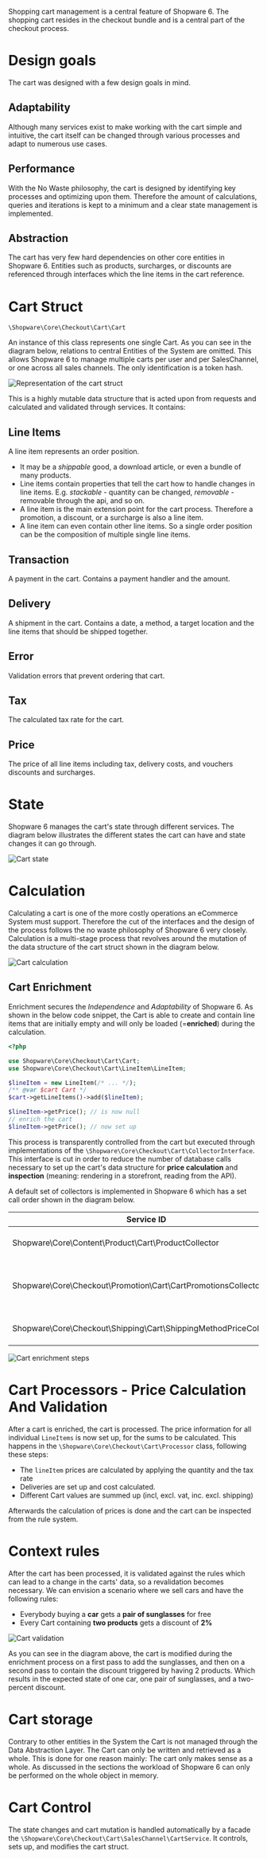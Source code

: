 Shopping cart management is a central feature of Shopware 6. The shopping cart resides in the checkout bundle and is a central part of the checkout process.

# Design goals

The cart was designed with a few design goals in mind.

## Adaptability

Although many services exist to make working with the cart simple and intuitive, the cart itself can be changed through various processes and adapt to numerous use cases.

## Performance

With the No Waste philosophy, the cart is designed by identifying key processes and optimizing upon them. Therefore the amount of calculations, queries and iterations is kept to a minimum and a clear state management is implemented.

## Abstraction

The cart has very few hard dependencies on other core entities in Shopware 6. Entities such as products, surcharges, or discounts are referenced through interfaces which the line items in the cart reference.

# Cart Struct

`\Shopware\Core\Checkout\Cart\Cart`

An instance of this class represents one single Cart. As you can see in the diagram below, relations to central Entities of the System are omitted. This allows Shopware 6 to manage multiple carts per user and per SalesChannel, or one across all sales channels. The only identification is a token hash.

![Representation of the cart struct](../../../.gitbook/assets/cart-struct.png)

This is a highly mutable data structure that is acted upon from requests and calculated and validated through services. It contains:

## Line Items

A line item represents an order position.

 * It may be a _shippable_ good, a download article, or even a bundle of many products. 
 * Line items contain properties that tell the cart how to handle changes in line items. E.g. _stackable_ - quantity can be changed, _removable_ - removable through the api, and so on.
 * A line item is the main extension point for the cart process. Therefore a promotion, a discount, or a surcharge is also a line item.
 * A line item can even contain other line items. So a single order position can be the composition of multiple single line items.

## Transaction

A payment in the cart. Contains a payment handler and the amount.

## Delivery

A shipment in the cart. Contains a date, a method, a target location and the line items that should be shipped together.

## Error

Validation errors that prevent ordering that cart.

## Tax

The calculated tax rate for the cart.

## Price

The price of all line items including tax, delivery costs, and vouchers discounts and surcharges.

# State

Shopware 6 manages the cart's state through different services. The diagram below illustrates the different states the cart can have and state changes it can go through.

![Cart state](../../../.gitbook/assets/cart-state.png)

# Calculation

Calculating a cart is one of the more costly operations an eCommerce System must support. Therefore the cut of the interfaces and the design of the process follows the no waste philosophy of Shopware 6 very closely. Calculation is a multi-stage process that revolves around the mutation of the data structure of the cart struct shown in the diagram below.

![Cart calculation](../../../.gitbook/assets/cart-calculation-steps.png)

## Cart Enrichment

Enrichment secures the _Independence_ and _Adaptability_ of Shopware 6. As shown in the below code snippet, the Cart is able to create and contain line items that are initially empty and will only be loaded (=**enriched**) during the calculation.

```php
<?php 

use Shopware\Core\Checkout\Cart\Cart;
use Shopware\Core\Checkout\Cart\LineItem\LineItem;

$lineItem = new LineItem(/* ... */);
/** @var $cart Cart */
$cart->getLineItems()->add($lineItem);

$lineItem->getPrice(); // is now null
// enrich the cart
$lineItem->getPrice(); // now set up
```

This process is transparently controlled from the cart but executed through implementations of the `\Shopware\Core\Checkout\Cart\CollectorInterface`. This interface is cut in order to reduce the number of database calls necessary to set up the cart's data structure for **price calculation** and **inspection** (meaning: rendering in a storefront, reading from the API).

A default set of collectors is implemented in Shopware 6 which has a set call order shown in the diagram below.

| Service ID | Task |
|---|---|
| Shopware\Core\Content\Product\Cart\ProductCollector | Enrich all referenced products |
| Shopware\Core\Checkout\Promotion\Cart\CartPromotionsCollector | Enrich add, remove and validate promotions |
| Shopware\Core\Checkout\Shipping\Cart\ShippingMethodPriceCollector | Handle shipping prices |

![Cart enrichment steps](../../../.gitbook/assets/cart-enrichtment-steps.png)

# Cart Processors - Price Calculation And Validation

After a cart is enriched, the cart is processed. The price information for all individual `LineItems` is now set up, for the sums to be calculated. This happens in the `\Shopware\Core\Checkout\Cart\Processor` class, following these steps: 

 * The `lineItem` prices are calculated by applying the quantity and the tax rate
 * Deliveries are set up and cost calculated.
 * Different Cart values are summed up (incl, excl. vat, inc. excl. shipping)
 
Afterwards the calculation of prices is done and the cart can be inspected from the rule system.

# Context rules

After the cart has been processed, it is validated against the rules which can lead to a change in the carts' data, so a revalidation becomes necessary. We can envision a scenario where we sell cars and have the following rules:

 * Everybody buying a **car** gets a **pair of sunglasses** for free
 * Every Cart containing **two products** gets a discount of **2%**

![Cart validation](../../../.gitbook/assets/cart-validation.png)

As you can see in the diagram above, the cart is modified during the enrichment process on a first pass to add the sunglasses, and then on a second pass to contain the discount triggered by having 2 products. Which results in the expected state of one car, one pair of sunglasses, and a two-percent discount.

# Cart storage

Contrary to other entities in the System the Cart is not managed through the Data Abstraction Layer. The Cart can only be written and retrieved as a whole. This is done for one reason mainly: The cart only makes sense as a whole. As discussed in the sections the workload of Shopware 6 can only be performed on the whole object in memory.

# Cart Control

The state changes and cart mutation is handled automatically by a facade the `\Shopware\Core\Checkout\Cart\SalesChannel\CartService`. It controls, sets up, and modifies the cart struct.